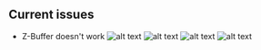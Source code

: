 ## Current issues
* Z-Buffer doesn't work
![alt text](https://github.com/MatejaMaric/erender/blob/master/source/shots/1.png "Shot 1")
![alt text](https://github.com/MatejaMaric/erender/blob/master/source/shots/2.png "Shot 2")
![alt text](https://github.com/MatejaMaric/erender/blob/master/source/shots/3.png "Shot 3")
![alt text](https://github.com/MatejaMaric/erender/blob/master/source/shots/4.png "Shot 4")
